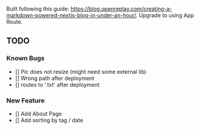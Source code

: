 Built following this guide: https://blog.openreplay.com/creating-a-markdown-powered-nextjs-blog-in-under-an-hour/. Upgrade to using App Route.

## TODO
### Known Bugs
- [] Pic does not resize (might need some external lib)
- [] Wrong path after deployment
- [] <Link href="/"> routes to '.txt' after deployment 

### New Feature
- [] Add About Page
- [] Add sorting by tag / date
